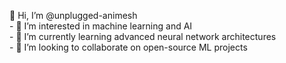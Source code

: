 👋 Hi, I’m @unplugged-animesh  
\- 👀 I’m interested in machine learning and AI  
\- 🌱 I’m currently learning advanced neural network architectures  
\- 💞️ I’m looking to collaborate on open-source ML projects


<!---
unplugged-animesh/unplugged-animesh is a ✨ special ✨ repository because its `README.md` (this file) appears on your GitHub profile.
You can click the Preview link to take a look at your changes.
--->
